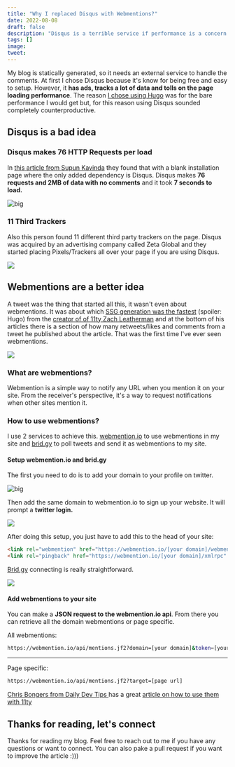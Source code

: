 ```yaml
---
title: "Why I replaced Disqus with Webmentions?"
date: 2022-08-08
draft: false
description: "Disqus is a terrible service if performance is a concern. Webmentions are a better alternative. In this post, I'll show you."
tags: []
image:
tweet:
---
```


My blog is statically generated, so it needs an external service to handle the comments. At first I chose Disqus because it's know for being free and easy to setup. However, it **has ads, tracks a lot of data and tolls on the page loading performance**. The reason [I chose using Hugo](https://gabriellazcano.com/blog/my-stack/) was for the bare performance I would get but, for this reason using Disqus sounded completely counterproductive.

## Disqus is a bad idea

### Disqus makes 76 HTTP Requests per load

In [this article from Supun Kavinda](https://supunkavinda.blog/disqus) they found that with a blank installation page where the only added dependency is Disqus. Disqus makes **76 requests and 2MB of data with no comments** and it took **7 seconds to load.**

![big](https://i.imgur.com/RHljmum.png)

### 11 Third Trackers

Also this person found 11 different third party trackers on the page. Disqus was acquired by an advertising company called Zeta Global and they started placing Pixels/Trackers all over your page if you are using Disqus.

![](https://imgur.com/7uPPY3M.png)

## Webmentions are a better idea

A tweet was the thing that started all this, it wasn't even about webmentions. It was about which [SSG generation was the fastest](https://www.zachleat.com/web/build-benchmark/) (spoiler: Hugo) from the [creator of of 11ty Zach Leatherman](https://twitter.com/zachleat) and at the bottom of his articles there is a section of how many retweets/likes and comments from a tweet he published about the article. That was the first time I've ever seen webmentions.

![](https://i.imgur.com/iDJOerf.png)

### What are webmentions?

Webmention is a simple way to notify any URL when you mention it on your site. From the receiver's perspective, it's a way to request notifications when other sites mention it.

### How to use webmentions?

I use 2 services to achieve this. [webmention.io](https://webmention.io/) to use webmentions in my site and [brid.gy](https://brid.gy) to poll tweets and send it as webmentions to my site.

#### Setup webmention.io and brid.gy

The first you need to do is to add your domain to your profile on twitter.

![big](https://i.imgur.com/suPwMxx.png)

Then add the same domain to webmention.io to sign up your website. It will prompt a **twitter login.**

![](https://i.imgur.com/a1khgaa.png)

After doing this setup, you just have to add this to the head of your site:

```html
<link rel="webmention" href="https://webmention.io/[your domain]/webmention" />
<link rel="pingback" href="https://webmention.io/[your domain]/xmlrpc" />
```

[Brid.gy](https://brid.gy) connecting is really straightforward.

![](https://i.imgur.com/EIdb2hk.png)

#### Add webmentions to your site

You can make a **JSON request to the webmention.io api**. From there you can retrieve all the domain webmentions or page specific.

All webmentions:

```bash
https://webmention.io/api/mentions.jf2?domain=[your domain]&token=[your token]
```

<hr />

Page specific:

```bash
https://webmention.io/api/mentions.jf2?target=[page url]
```

[Chris Bongers from Daily Dev Tips ](https://twitter.com/DailyDevTips1) has a great [article on how to use them with 11ty](https://daily-dev-tips.com/posts/implementing-webmentions-on-a-11ty-blog/)

## Thanks for reading, let's connect

Thanks for reading my blog. Feel free to reach out to me if you have any questions or want to connect. You can also pake a pull request if you want to improve the article :)))
